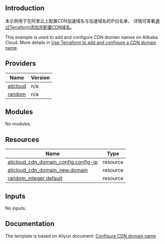 ## Introduction

<!-- DOCS_DESCRIPTION_CN -->
本示例用于在阿里云上配置CDN加速域名与加速域名的IP白名单。
详情可查看[通过Terraform添加并配置CDN域名](http://help.aliyun.com/document_detail/434131.htm)。
<!-- DOCS_DESCRIPTION_CN -->

<!-- DOCS_DESCRIPTION_EN -->
This example is used to add and configure CDN domian names on Alibaba Cloud.
More details in [Use Terraform to add and configure a CDN domain name](http://help.aliyun.com/document_detail/434131.htm).
<!-- DOCS_DESCRIPTION_EN -->

<!-- BEGIN_TF_DOCS -->
## Providers

| Name | Version |
|------|---------|
| <a name="provider_alicloud"></a> [alicloud](#provider\_alicloud) | n/a |
| <a name="provider_random"></a> [random](#provider\_random) | n/a |

## Modules

No modules.

## Resources

| Name | Type |
|------|------|
| [alicloud_cdn_domain_config.config-ip](https://registry.terraform.io/providers/aliyun/alicloud/latest/docs/resources/cdn_domain_config) | resource |
| [alicloud_cdn_domain_new.domain](https://registry.terraform.io/providers/aliyun/alicloud/latest/docs/resources/cdn_domain_new) | resource |
| [random_integer.default](https://registry.terraform.io/providers/hashicorp/random/latest/docs/resources/integer) | resource |

## Inputs

No inputs.
<!-- END_TF_DOCS -->
## Documentation
<!-- docs-link --> 

The template is based on Aliyun document: [Configure CDN domain name](http://help.aliyun.com/document_detail/434131.htm) 

<!-- docs-link --> 